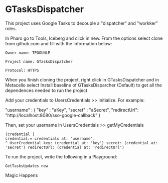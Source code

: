 # GTasksDispatcher
This project uses Google Tasks to decouple a "dispatcher" and "workker" roles.

In Pharo go to Tools, Iceberg and click in new. From the options select clone from github.com and fill with the information below:  


	Owner name: TPOOUNLP

	Project name: GTasksDispatcher

	Protocol: HTTPS

When you finish cloning the project, right click in GTasksDispatcher and in Metacello select Install baseline of GTasksDisparcher (Default) to get all the dependences needed to run the project.

Add your credentials to UsersCredentials >> initialize. For example:

"username" : { 
	"key" : "aKey",
	"secret" : "aSecret",
	"redirectUrl": "http://localhost:8080/sso-google-callback"
} 
                    
Then, set your username in UsersCredentials >> getMyCredentials

	|credential |
	credential:= credentials at: 'username'.
	^ UserCredential key: (credential at: 'key') secret: (credential at: 'secret') redirectUrl: (credential at: 'redirectUrl')
	
To run the project, write the following in a Playground:

	GetTasksUpdates new 
	
Magic Happens

